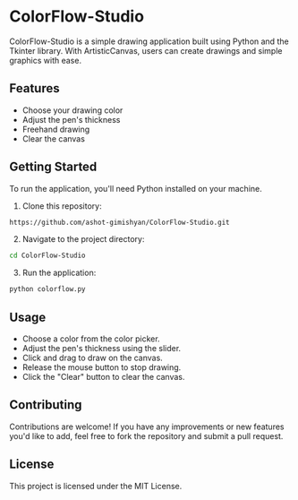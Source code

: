# ColorFlow-Studio

ColorFlow-Studio is a simple drawing application built using Python and the Tkinter library. With ArtisticCanvas, users can create drawings and simple graphics with ease.

## Features

- Choose your drawing color
- Adjust the pen's thickness
- Freehand drawing
- Clear the canvas

## Getting Started

To run the application, you'll need Python installed on your machine.

1. Clone this repository:

```bash
https://github.com/ashot-gimishyan/ColorFlow-Studio.git
```
2. Navigate to the project directory:

```bash
cd ColorFlow-Studio
```
3. Run the application:

```bash
python colorflow.py
```

## Usage

- Choose a color from the color picker.
- Adjust the pen's thickness using the slider.
- Click and drag to draw on the canvas.
- Release the mouse button to stop drawing.
- Click the "Clear" button to clear the canvas.

## Contributing

Contributions are welcome! If you have any improvements or new features you'd like to add, feel free to fork the repository and submit a pull request.

## License

This project is licensed under the MIT License.
